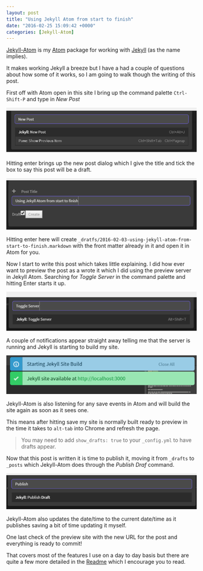 ```yaml
---
layout: post
title: "Using Jekyll Atom from start to finish"
date: "2016-02-25 15:09:42 +0000"
categories: [Jekyll-Atom]
---
```


[Jekyll-Atom] is my [Atom] package for working with [Jekyll] (as the name implies).

It makes working Jekyll a breeze but I have a had a couple of questions about how some of it works, so I am going to walk though the writing of this post.

First off with Atom open in this site I bring up the command palette `Ctrl-Shift-P` and type in _New Post_

![Step 1](/img/posts/ja-howto-1.png)

Hitting enter brings up the new post dialog which I give the title and tick the box to say this post will be a draft.

![Step 2](/img/posts/ja-howto-2.png)

Hitting enter here will create `_dratfs/2016-02-03-using-jekyll-atom-from-start-to-finish.markdown` with the front matter already in it and open it in Atom for you.

Now I start to write this post which takes little explaining. I did how ever want to preview the post as a wrote it which I did using the preview server in Jekyll Atom. Searching for _Toggle Server_ in the command palette and hitting Enter starts it up.

![Step 3](/img/posts/ja-howto-3.png)

A couple of notifications appear straight away telling me that the server is running and Jekyll is starting to build my site.

![Step 4](/img/posts/ja-howto-4.png)

Jekyll-Atom is also listening for any save events in Atom and will build the site again as soon as it sees one.

This means after hitting save my site is normally built ready to preview in the time it takes to `alt-tab` into Chrome and refresh the page.

> You may need to add `show_drafts: true` to your `_config.yml` to have drafts appear.

Now that this post is written it is time to publish it, moving it from `_drafts` to `_posts` which Jekyll-Atom does through the _Publish Draf_ command.

![Step 5](/img/posts/ja-howto-5.png)

Jekyll-Atom also updates the date/time to the current date/time as it publishes saving a bit of time updating it myself.

One last check of the preview site with the new URL for the post and everything is ready to commit!

That covers most of the features I use on a day to day basis but there are quite a few more detailed in the [Readme](https://github.com/Arcath/jekyll-atom/blob/master/README.md#functions) which I encourage you to read.

[Atom]: https://atom.io
[Jekyll]: http://jekyllrb.com
[Jekyll-Atom]: https://github.com/arcath/Jekyll-Atom
